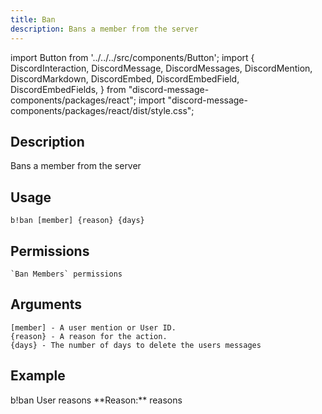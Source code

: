 ```yaml
---
title: Ban
description: Bans a member from the server
---
```


import Button from '../../../src/components/Button';
import {
  DiscordInteraction,
  DiscordMessage,
  DiscordMessages,
  DiscordMention,
  DiscordMarkdown,
  DiscordEmbed,
  DiscordEmbedField,
  DiscordEmbedFields,
} from "discord-message-components/packages/react";
import "discord-message-components/packages/react/dist/style.css";


## Description
Bans a member from the server

## Usage
```
b!ban [member] {reason} {days}
```

## Permissions
```
`Ban Members` permissions
```

## Arguments
```
[member] - A user mention or User ID.
{reason} - A reason for the action.
{days} - The number of days to delete the users messages
```

## Example
<DiscordMessages>
  <DiscordMessage author="User" avatar="blue">
    b!ban <DiscordMention type="user">User</DiscordMention> reasons
  </DiscordMessage>
  <DiscordMessage author="BobCat" avatar="blue">
    <DiscordEmbed
      slot="embeds"
      color="#5865f2"
      authorImage="blue"
      authorName="User has been Banned"
    >
      <DiscordEmbedDescription slot="description">
          <DiscordMarkdown>
	    **Reason:** reasons
          </DiscordMarkdown>
      </DiscordEmbedDescription>
    </DiscordEmbed>
  </DiscordMessage>
</DiscordMessages>
